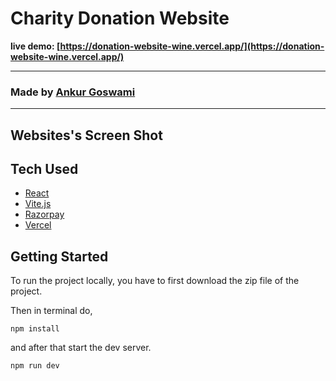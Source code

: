 # Charity Donation Website

**live demo: [https://donation-website-wine.vercel.app/](https://donation-website-wine.vercel.app/)**

---

### Made by [Ankur Goswami](https://www.linkedin.com/in/ankur-goswami-323767233/)

---

## Websites's Screen Shot



## Tech Used

- [React](https://reactjs.org/)
- [Vite.js](https://vitejs.dev/)
- [Razorpay](https://razorpay.com/)
- [Vercel](https://vercel.com/)

## Getting Started

To run the project locally, you have to first download the zip file of the project.

Then in terminal do,

```shell
npm install
```

and after that start the dev server.

```shell
npm run dev
```

